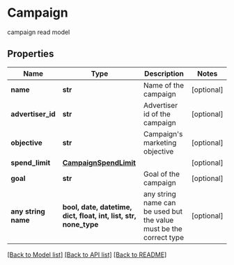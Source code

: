 # Campaign

campaign read model

## Properties
Name | Type | Description | Notes
------------ | ------------- | ------------- | -------------
**name** | **str** | Name of the campaign | [optional] 
**advertiser_id** | **str** | Advertiser id of the campaign | [optional] 
**objective** | **str** | Campaign&#39;s marketing objective | [optional] 
**spend_limit** | [**CampaignSpendLimit**](CampaignSpendLimit.md) |  | [optional] 
**goal** | **str** | Goal of the campaign | [optional] 
**any string name** | **bool, date, datetime, dict, float, int, list, str, none_type** | any string name can be used but the value must be the correct type | [optional]

[[Back to Model list]](../README.md#documentation-for-models) [[Back to API list]](../README.md#documentation-for-api-endpoints) [[Back to README]](../README.md)



